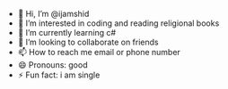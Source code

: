 - 👋 Hi, I’m @ijamshid
- 👀 I’m interested in coding and reading religional books
- 🌱 I’m currently learning c#
- 💞️ I’m looking to collaborate on friends
- 📫 How to reach me email or phone number
- 😄 Pronouns: good
- ⚡ Fun fact: i am single

<!---
ijamshid/ijamshid is a ✨ special ✨ repository because its `README.md` (this file) appears on your GitHub profile.
You can click the Preview link to take a look at your changes.
--->
